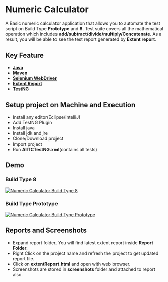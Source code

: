 # Numeric Calculator

A Basic numeric calculator application that allows you to automate the test script on Build Type __Prototype__ and __8__. 
Test suite covers all the mathematical operation which includes __add/subtract/divide/multiply/Concatenate__. 
As a result, you will be able to see the test report generated by __Extent report__. 

## Key Feature

* __[Java](https://www.java.com/en)__
* __[Maven](https://maven.apache.org/)__
* __[Selenium WebDriver](https://www.selenium.dev/documentation/webdriver/)__
* __[Extent Report](https://relevantcodes.com/automation-testing/extentreports/extentreports-for-selenium/)__
* __[TestNG](https://testng.org/doc/)__

## Setup project on Machine and Execution

* Install any editor(Eclipse/IntelliJ)
* Add TestNG Plugin 
* Install java
* Install jdk and jre
* Clone/Download project
* Import project
* Run __AllTCTestNG.xml__(contains all tests)

## Demo

### Build Type 8 
[![Numeric Calculator Build Type 8](http://img.youtube.com/vi/dkYHcRVbdVs/0.jpg)](http://www.youtube.com/watch?v=dkYHcRVbdVs "Numeric Calculator Build Type 8 Demonstration")

### Build Type Prototype
[![Numeric Calculator Build Type Prototype](http://img.youtube.com/vi/mieNbbV4ZW0/0.jpg)](http://www.youtube.com/watch?v=mieNbbV4ZW0 "Numeric Calculator Build Type Prototype Demonstration")

## Reports and Screenshots

* Expand report folder. You will find latest extent report inside __Report Folder__.
* Right Click on the project name and refresh the project to get updated report file.
* Click on __extentReport.html__ and open with web browser.
* Screenshots are stored in __screenshots__ folder and attached to report also.

